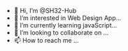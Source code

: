 - 👋 Hi, I’m @SH32-Hub
- 👀 I’m interested in Web Design App...
- 🌱 I’m currently learning javaScript...
- 💞️ I’m looking to collaborate on ...
- 📫 How to reach me ...

<!---
SH32-Hub/SH32-Hub is a ✨ special ✨ repository because its `README.md` (this file) appears on your GitHub profile.
You can click the Preview link to take a look at your changes.
--->
